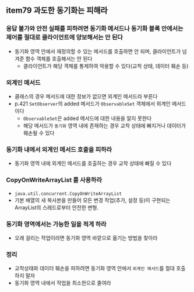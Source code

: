 ## item79 과도한 동기화는 피해라

### 응답 불가와 안전 실패를 피하려면 동기화 메서드나 동기화 블록 안에서는 제어를 절대로 클라이언트에 양보해서는 안 된다
- 동기화 영역 안에서 재정의할 수 있는 메서드를 호출하면 안 되며, 클라이언트가 넘겨준 함수 객체를 호출해서는 안 된다
  - 클라이언트가 해당 객체를 통제하여 악용할 수 있다(교착 상태, 데이터 훼손 등)

### 외계인 메서드
- 클래스의 경우 메서드에 대한 정보가 없으면 외계인 메서드라 부른다
- p.421 `SetObserver`의 added 메서드가 `ObservableSet` 객체에서 외계인 메서드이다
  - `ObservableSet`은 added 메서드에 대한 내용을 알지 못한다
  - 해당 메서드가 `동기화` 영역 내에 존재하는 경우 교착 상태에 빠지거나 데이터가 훼손될 수 있다

### 동기화 내에서 외계인 메서드 호출을 피하라
- 동기화 영역 내에 외계인 메서드를 호출하는 경우 교착 상태에 빠질 수 있다

### CopyOnWriteArrayList 를 사용하라
- `java.util.concurrent.CopyOnWriteArrayList` 
- 기본 배열의 새 복사본을 만들어 모든 변경 작업(추가, 설정 등)이 구현되는 ArrayList의 스레드로부터 안전한 변형.

### 동기화 영역에서는 가능한 일을 적게 하라 
- 오래 걸리는 작업이라면 동기화 영역 바깥으로 옮기는 방법을 찾아라


### 정리
- 교착상태와 데이터 훼손을 피하려면 동기화 영역 안에서 `외계인 메서드`를 절대 호출하지 말자
- 동기화 영역 내에서 작업을 최소한으로 줄여라